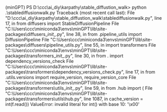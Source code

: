 (minGPT) PS D:\ccc\ai\_diy\karpathy\stable_diffustion_walk> python .\stablediffusionwalk.py
Traceback (most recent call last):
  File "D:\ccc\ai\_diy\karpathy\stable_diffustion_walk\stablediffusionwalk.py", line 17, in <module>
    from diffusers import StableDiffusionPipeline
  File "C:\Users\ccc\miniconda3\envs\minGPT\lib\site-packages\diffusers\__init__.py", line 38, in <module>
    from .pipeline_utils import DiffusionPipeline
  File "C:\Users\ccc\miniconda3\envs\minGPT\lib\site-packages\diffusers\pipeline_utils.py", line 55, in <module>
    import transformers
  File "C:\Users\ccc\miniconda3\envs\minGPT\lib\site-packages\transformers\__init__.py", line 30, in <module>
    from . import dependency_versions_check
  File "C:\Users\ccc\miniconda3\envs\minGPT\lib\site-packages\transformers\dependency_versions_check.py", line 17, in <module>
    from .utils.versions import require_version, require_version_core
  File "C:\Users\ccc\miniconda3\envs\minGPT\lib\site-packages\transformers\utils\__init__.py", line 59, in <module>
    from .hub import (
  File "C:\Users\ccc\miniconda3\envs\minGPT\lib\site-packages\transformers\utils\hub.py", line 1087, in <module>
    cache_version = int(f.read())
ValueError: invalid literal for int() with base 10: '\x00'